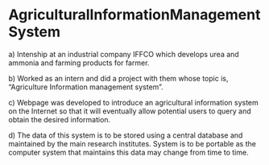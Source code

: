 # AgriculturalInformationManagementSystem
a)	Intenship at an industrial company IFFCO which develops urea and ammonia and farming products for farmer.

b)	Worked as an intern and did a project with them whose topic is, “Agriculture Information management system”.

c)	Webpage was developed to introduce an agricultural information system on the Internet so that it will eventually allow potential users to query and obtain the desired information.

d)	The data of this system is to be stored using a central database and maintained by the main research institutes. System is to be portable as the computer system that maintains this data may change from time to time.
